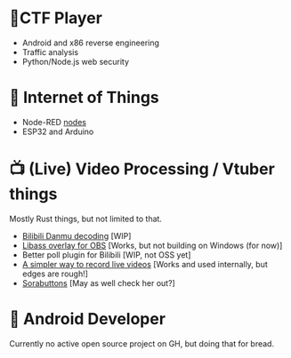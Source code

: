 # 🚩CTF Player
* Android and x86 reverse engineering
* Traffic analysis
* Python/Node.js web security

# 🌱 Internet of Things
* Node-RED [nodes](https://github.com/chengyuhui/node-red-contrib-alibabacloud)
* ESP32 and Arduino

# 📺 (Live) Video Processing / Vtuber things
Mostly Rust things, but not limited to that.
* [Bilibili Danmu decoding](https://github.com/chengyuhui/bili-live-ws) [WIP]
* [Libass overlay for OBS](https://github.com/chengyuhui/obs-subtitle) [Works, but not building on Windows (for now)]
* Better poll plugin for Bilibili [WIP, not OSS yet]
* [A simpler way to record live videos](https://github.com/chengyuhui/bilibili-live-hls) [Works and used internally, but edges are rough!]
* [Sorabuttons](https://github.com/chengyuhui/sorabuttons) [May as well check her out?]

# 📱 Android Developer
Currently no active open source project on GH, but doing that for bread.
